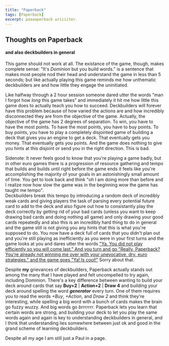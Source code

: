```yaml
---
title: "Paperback"
tags: [Paperback]
excerpt: paaaaperback wriiiiter.
---
```


## Thoughts on Paperback 
#### and also deckbuilders in general

This game should not work at all. The existance of the game, though, makes complete sense: "It's _Dominion_ but you build words." is a sentence that makes most people nod their head and understand the game in less than 5 seconds; but like actually playing this game reminds me how unthematic deckbuilders are and how little they engage the uninitiated.

Like halfway through a 2 hour session someone dared utter the words "man I forgot how _long_ this game takes" and immediately it hit me how little this game does to actually teach you how to succeed. Deckbuilders will forever have this problem because of how varied the actions are and how incredibly disconnected they are from the objective of the game. Actually, the objective of the game has 2 degrees of separation. To win, you have to have the most points. To have the most points, you have to buy points. To buy points, you have to play a completely disjointed game of building a deck that gives you an engine to get a deck. That eventually gets you money. That eventually gets you points. And the game does nothing to give you hints at this disjoint or send you in the right direction. This is bad.

Sidenote: It never feels good to know that you're playing a game badly, but in other euro games there is a progression of resource gathering and tempo that builds and builds until right before the game ends it feels like you're accomplishing the majority of your goals in an astonishingly small amount of time. You get to look back and think "oh I am doing more than before and I realize now how slow the game was in the beginning wow the game has taught me tempo".  
Deckbuilders break this tempo by introducing a random deck of incredibly weak cards and giving players the task of parsing every potential future card to add to the deck and also figure out how to consistantly play the deck correctly by getting rid of your bad cards (unless you want to keep drawing bad cards and doing nothing all game) and only drawing your good cards repeatedly and also this is an incredibly hard thing to do in general and the game still is not giving you any hints that this is what you're supposed to do. You now have a deck full of cards that you didn't plan out and you're still playing as inefficiently as you were in your first turns and the game looks at you and dares utter the words ["Ya. You did not play efficiently so you will come last." And you turn and go "Really, Paperback? You're already not winning me over with your unevocative, dry, euro strategies." and the game goes "Ya! Is cool!"](https://youtu.be/pxftzFCIVtw?t=438) Sorry about that.

Despite __my__ grievances of deckbuilders, Paperback actually stands out among the many that I have played and felt uncompelled to try again, including Dominion. There's a key difference between wanting to build your deck around cards that say __Buy+2__ | __Action+2__ | __Draw 4__ and building your deck around spelling the word ___generator___ every turn. One of them requires you to read the words _+Buy_, _+Action_, and _Draw 2_ and think they're interesting, while spelling a big word with a bunch of cards makes the brain go fuzzy wuzzy. And big words go _brrrrrrr_. Paperback lets you learn that certain words are strong, and building your deck to let you play the same words again and again is key to understanding deckbuilders in general, and I think that understanding lies somewhere between just ok and good in the grand scheme of learning deckbuilders.

Despite all my age I am still just a Paul in a page.